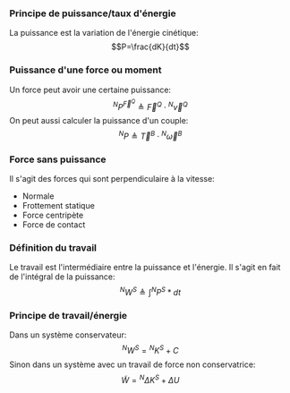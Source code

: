 ### Principe de puissance/taux d'énergie
La puissance est la variation de l'énergie cinétique:
$$P=\frac{dK}{dt}$$
### Puissance d'une force ou moment
Un force peut avoir une certaine puissance:
$$^NP^{\vec{F}^Q}\triangleq \vec{F}^Q\cdot{}^N\vec{v}^Q$$
On peut aussi calculer la puissance d'un couple:
$$^NP\triangleq \vec{T}^B\cdot{}^N\vec{\omega}^B$$
### Force sans puissance
Il s'agit des forces qui sont perpendiculaire à la vitesse:
- Normale
- Frottement statique
- Force centripète
- Force de contact
### Définition du travail
Le travail est l'intermédiaire entre la puissance et l'énergie. Il s'agit en fait de l'intégral de la puissance:
$$^NW^S\triangleq\int{{}^NP^S*dt}$$
### Principe de travail/énergie
Dans un système conservateur:
$$^NW^S={}^NK^S+C$$
Sinon dans un système avec un travail de force non conservatrice:
$$\tilde{W}={}^N\Delta K^S+\Delta U$$